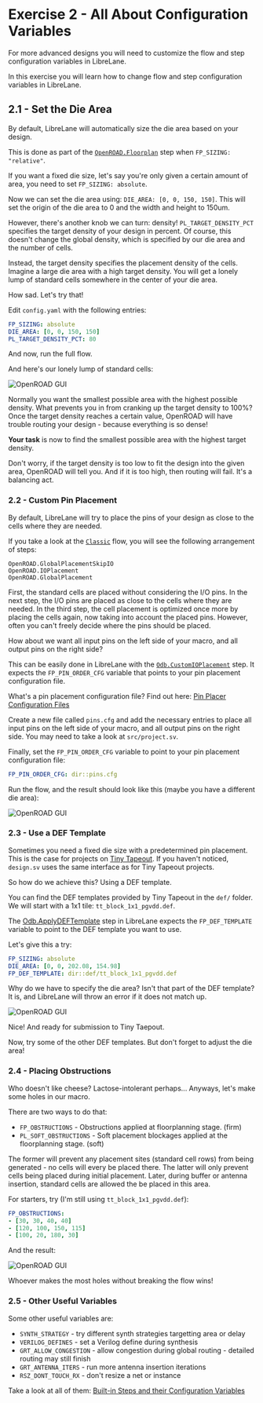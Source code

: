 # Exercise 2 - All About Configuration Variables

For more advanced designs you will need to customize the flow and step configuration variables in LibreLane. 

In this exercise you will learn how to change flow and step configuration variables in LibreLane. 

## 2.1 - Set the Die Area

By default, LibreLane will automatically size the die area based on your design.

This is done as part of the [`OpenROAD.Floorplan`](https://librelane.readthedocs.io/en/latest/reference/step_config_vars.html#floorplan-initialization) step when `FP_SIZING: "relative"`.

If you want a fixed die size, let's say you're only given a certain amount of area, you need to set `FP_SIZING: absolute`.

Now we can set the die area using: `DIE_AREA: [0, 0, 150, 150]`. This will set the origin of the die area to 0 and the width and height to 150um.

However, there's another knob we can turn: density!
`PL_TARGET_DENSITY_PCT` specifies the target density of your design in percent.
Of course, this doesn't change the global density, which is specified by our die area and the number of cells.

Instead, the target density specifies the placement density of the cells. Imagine a large die area with a high target density.
You will get a lonely lump of standard cells somewhere in the center of your die area.

How sad. Let's try that!

Edit `config.yaml` with the following entries:

```yaml
FP_SIZING: absolute
DIE_AREA: [0, 0, 150, 150]
PL_TARGET_DENSITY_PCT: 80
```

And now, run the full flow.

And here's our lonely lump of standard cells:

![OpenROAD GUI](img/openroad_1.png)

Normally you want the smallest possible area with the highest possible density.
What prevents you in from cranking up the target density to 100%? Once the target density reaches a certain value, OpenROAD will have trouble routing your design - because everything is so dense!

**Your task** is now to find the smallest possible area with the highest target density.

Don't worry, if the target density is too low to fit the design into the given area, OpenROAD will tell you. And if it is too high, then routing will fail. It's a balancing act.

### 2.2 - Custom Pin Placement

By default, LibreLane will try to place the pins of your design as close to the cells where they are needed.

If you take a look at the [`Classic`](https://github.com/librelane/librelane/blob/d96f32212d025acd1d7acf01f395951cf3d4aa12/librelane/flows/classic.py#L40) flow, you will see the following arrangement of steps:

```
OpenROAD.GlobalPlacementSkipIO
OpenROAD.IOPlacement
OpenROAD.GlobalPlacement
```

First, the standard cells are placed without considering the I/O pins. In the next step, the I/O pins are placed as close to the cells where they are needed. In the third step, the cell placement is optimized once more by placing the cells again, now taking into account the placed pins.
However, often you can't freely decide where the pins should be placed.

How about we want all input pins on the left side of your macro, and all output pins on the right side?

This can be easily done in LibreLane with the [`Odb.CustomIOPlacement`](https://librelane.readthedocs.io/en/latest/reference/step_config_vars.html#custom-i-o-pin-placement-script) step. It expects the `FP_PIN_ORDER_CFG` variable that points to your pin placement configuration file.

What's a pin placement configuration file? Find out here: [Pin Placer Configuration Files](https://librelane.readthedocs.io/en/latest/reference/pin_placement_cfg.html)

Create a new file called `pins.cfg` and add the necessary entries to place all input pins on the left side of your macro, and all output pins on the right side. You may need to take a look at `src/project.sv`.

Finally, set the `FP_PIN_ORDER_CFG` variable to point to your pin placement configuration file:

```yaml
FP_PIN_ORDER_CFG: dir::pins.cfg
```

Run the flow, and the result should look like this (maybe you have a different die area):

![OpenROAD GUI](img/openroad_2.png)


### 2.3 - Use a DEF Template

Sometimes you need a fixed die size with a predetermined pin placement.
This is the case for projects on [Tiny Tapeout](https://tinytapeout.com/). If you haven't noticed, `design.sv` uses the same interface as for Tiny Tapeout projects.

So how do we achieve this? Using a DEF template.

You can find the DEF templates provided by Tiny Tapeout in the `def/` folder. We will start with a 1x1 tile: `tt_block_1x1_pgvdd.def`.

The [Odb.ApplyDEFTemplate](https://librelane.readthedocs.io/en/latest/reference/step_config_vars.html#apply-def-template) step in LibreLane expects the `FP_DEF_TEMPLATE` variable to point to the DEF template you want to use.

Let's give this a try:

```yaml
FP_SIZING: absolute
DIE_AREA: [0, 0, 202.08, 154.98]
FP_DEF_TEMPLATE: dir::def/tt_block_1x1_pgvdd.def
```

Why do we have to specify the die area? Isn't that part of the DEF template? It is, and LibreLane will throw an error if it does not match up.

![OpenROAD GUI](img/openroad_3.png)

Nice! And ready for submission to Tiny Taepout.

Now, try some of the other DEF templates. But don't forget to adjust the die area!

### 2.4 - Placing Obstructions

Who doesn't like cheese? Lactose-intolerant perhaps...
Anyways, let's make some holes in our macro.

There are two ways to do that:

- `FP_OBSTRUCTIONS` - Obstructions applied at floorplanning stage. (firm)
- `PL_SOFT_OBSTRUCTIONS` - Soft placement blockages applied at the floorplanning stage. (soft)

The former will prevent any placement sites (standard cell rows) from being generated - no cells will every be placed there.
The latter will only prevent cells being placed during initial placement. Later, during buffer or antenna insertion, standard cells are allowed the be placed in this area.

For starters, try (I'm still using `tt_block_1x1_pgvdd.def`):

```yaml
FP_OBSTRUCTIONS:
- [30, 30, 40, 40]
- [120, 100, 150, 115]
- [100, 20, 180, 30]
```

And the result:

![OpenROAD GUI](img/openroad_4.png)

Whoever makes the most holes without breaking the flow wins!

### 2.5 - Other Useful Variables

Some other useful variables are:

- `SYNTH_STRATEGY` -  try different synth strategies targetting area or delay
- `VERILOG_DEFINES` - set a Verilog define during synthesis
- `GRT_ALLOW_CONGESTION` - allow congestion during global routing - detailed routing may still finish
- `GRT_ANTENNA_ITERS` - run more antenna insertion iterations
- `RSZ_DONT_TOUCH_RX` - don't resize a net or instance

Take a look at all of them: [Built-in Steps and their Configuration Variables](https://librelane.readthedocs.io/en/latest/reference/step_config_vars.html)